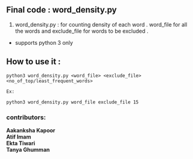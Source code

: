 ## Final code : word_density.py<br>
1) word_density.py : for counting density of each word . word_file for all the words and exclude_file for words to be excluded .

- supports python 3 only

## How to use it :

```
python3 word_density.py <word_file> <exclude_file> <no_of_top/least_frequent_words>

Ex:

python3 word_density.py word_file exclude_file 15

```
### contributors:
**Aakanksha Kapoor**<br>
**Atif Imam**<br>
**Ekta Tiwari**<br>
**Tanya Ghumman**
